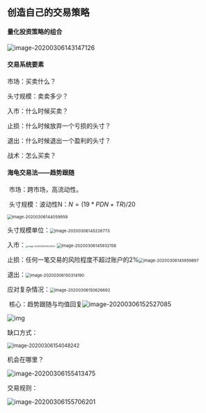 ## 创造自己的交易策略

#### 量化投资策略的组合

![image-20200306143147126](C:\Users\15243\AppData\Roaming\Typora\typora-user-images\image-20200306143147126.png)

#### 交易系统要素

市场：买卖什么？

头寸规模：卖卖多少？

入市：什么时候买卖？

止损：什么时候放弃一个亏损的头寸？

退出：什么时候退出一个盈利的头寸？

战术：怎么买卖？

#### 海龟交易法——趋势跟随

​	市场：跨市场，高流动性。

​	头寸规模：波动性N：$N=(19*PDN+TR)/20$

<img src="C:\Users\15243\AppData\Roaming\Typora\typora-user-images\image-20200306144059959.png" alt="image-20200306144059959" style="zoom:67%;" />

​	头寸规模单位：<img src="C:\Users\15243\AppData\Roaming\Typora\typora-user-images\image-20200306145226773.png" alt="image-20200306145226773" style="zoom:67%;" />

​	入市：<img src="C:\Users\15243\AppData\Roaming\Typora\typora-user-images\image-20200306145633053.png" alt="image-20200306145633053" style="zoom: 33%;" />    <img src="C:\Users\15243\AppData\Roaming\Typora\typora-user-images\image-20200306145932158.png" alt="image-20200306145932158" style="zoom: 67%;" />

​	止损：任何一笔交易的风险程度不超过账户的2%<img src="C:\Users\15243\AppData\Roaming\Typora\typora-user-images\image-20200306145959897.png" alt="image-20200306145959897" style="zoom:67%;" />

​	退出：<img src="C:\Users\15243\AppData\Roaming\Typora\typora-user-images\image-20200306150314190.png" alt="image-20200306150314190" style="zoom:67%;" />

​	应对复杂情况：<img src="C:\Users\15243\AppData\Roaming\Typora\typora-user-images\image-20200306150626692.png" alt="image-20200306150626692" style="zoom:67%;" />

​	核心：趋势跟随与均值回复![image-20200306152527085](C:\Users\15243\AppData\Roaming\Typora\typora-user-images\image-20200306152527085.png)

![img](https://qn-st0.yuketang.cn/FijWRNGqSktvohiHodRQKIw2xORa)

缺口方式：

<img src="C:\Users\15243\AppData\Roaming\Typora\typora-user-images\image-20200306154048242.png" alt="image-20200306154048242" style="zoom:80%;" />

机会在哪里？

![image-20200306155413475](C:\Users\15243\AppData\Roaming\Typora\typora-user-images\image-20200306155413475.png)

交易规则：

![image-20200306155706201](C:\Users\15243\AppData\Roaming\Typora\typora-user-images\image-20200306155706201.png)

